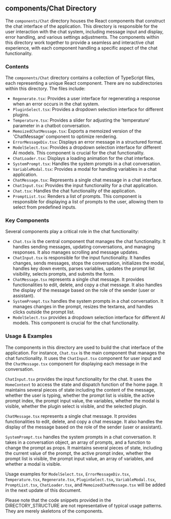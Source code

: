 
## components/Chat Directory

The `components/Chat` directory houses the React components that construct the chat interface of the application. This directory is responsible for the user interaction with the chat system, including message input and display, error handling, and various settings adjustments. The components within this directory work together to provide a seamless and interactive chat experience, with each component handling a specific aspect of the chat functionality.

### Contents

The `components/Chat` directory contains a collection of TypeScript files, each representing a unique React component. There are no subdirectories within this directory. The files include:

- `Regenerate.tsx`: Provides a user interface for regenerating a response when an error occurs in the chat system.
- `PluginSelect.tsx`: Provides a dropdown selection interface for different plugins.
- `Temperature.tsx`: Provides a slider for adjusting the 'temperature' parameter in a chatbot conversation.
- `MemoizedChatMessage.tsx`: Exports a memoized version of the 'ChatMessage' component to optimize rendering.
- `ErrorMessageDiv.tsx`: Displays an error message in a structured format.
- `ModelSelect.tsx`: Provides a dropdown selection interface for different AI models. This component is crucial for the chat functionality.
- `ChatLoader.tsx`: Displays a loading animation for the chat interface.
- `SystemPrompt.tsx`: Handles the system prompts in a chat conversation.
- `VariableModal.tsx`: Provides a modal for handling variables in a chat application.
- `ChatMessage.tsx`: Represents a single chat message in a chat interface.
- `ChatInput.tsx`: Provides the input functionality for a chat application.
- `Chat.tsx`: Handles the chat functionality of the application.
- `PromptList.tsx`: Renders a list of prompts. This component is responsible for displaying a list of prompts to the user, allowing them to select from predefined inputs.

### Key Components

Several components play a critical role in the chat functionality:

- `Chat.tsx` is the central component that manages the chat functionality. It handles sending messages, updating conversations, and managing responses. It also manages scrolling and message updates.
- `ChatInput.tsx` is responsible for the input functionality. It handles changes, sends messages, stops the conversation, initializes the modal, handles key down events, parses variables, updates the prompt list visibility, selects prompts, and submits the form.
- `ChatMessage.tsx` represents a single chat message. It provides functionalities to edit, delete, and copy a chat message. It also handles the display of the message based on the role of the sender (user or assistant).
- `SystemPrompt.tsx` handles the system prompts in a chat conversation. It manages changes in the prompt, resizes the textarea, and handles clicks outside the prompt list.
- `ModelSelect.tsx` provides a dropdown selection interface for different AI models. This component is crucial for the chat functionality.

### Usage & Examples

The components in this directory are used to build the chat interface of the application. For instance, `Chat.tsx` is the main component that manages the chat functionality. It uses the `ChatInput.tsx` component for user input and the `ChatMessage.tsx` component for displaying each message in the conversation.

`ChatInput.tsx` provides the input functionality for the chat. It uses the `HomeContext` to access the state and dispatch function of the home page. It maintains several pieces of state including the content of the message, whether the user is typing, whether the prompt list is visible, the active prompt index, the prompt input value, the variables, whether the modal is visible, whether the plugin select is visible, and the selected plugin.

`ChatMessage.tsx` represents a single chat message. It provides functionalities to edit, delete, and copy a chat message. It also handles the display of the message based on the role of the sender (user or assistant).

`SystemPrompt.tsx` handles the system prompts in a chat conversation. It takes in a conversation object, an array of prompts, and a function to change the prompt as props. It maintains several pieces of state, including the current value of the prompt, the active prompt index, whether the prompt list is visible, the prompt input value, an array of variables, and whether a modal is visible.

Usage examples for `ModelSelect.tsx`, `ErrorMessageDiv.tsx`, `Temperature.tsx`, `Regenerate.tsx`, `PluginSelect.tsx`, `VariableModal.tsx`, `PromptList.tsx`, `ChatLoader.tsx`, and `MemoizedChatMessage.tsx` will be added in the next update of this document.

Please note that the code snippets provided in the DIRECTORY_STRUCTURE are not representative of typical usage patterns. They are merely skeletons of the components.
